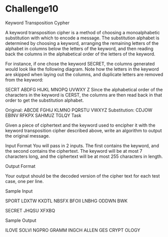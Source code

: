 # Challenge10
Keyword Transposition Cypher

A keyword transposition cipher is a method of choosing a monoalphabetic substitution with which to encode a message. The substitution alphabet is determined by choosing a keyword, arranging the remaining letters of the alphabet in columns below the letters of the keyword, and then reading back the columns in the alphabetical order of the letters of the keyword.

For instance, if one chose the keyword SECRET, the columns generated would look like the following diagram. Note how the letters in the keyword are skipped when laying out the columns, and duplicate letters are removed from the keyword:

SECRT
ABDFG
HIJKL
MNOPQ
UVWXY
Z
Since the alphabetical order of the characters in the keyword is CERST, the columns are then read back in that order to get the substitution alphabet.

Original:     ABCDE FGHIJ KLMNO PQRSTU VWXYZ
Substitution: CDJOW EBINV RFKPX SAHMUZ TGLQY
Task

Given a piece of ciphertext and the keyword used to encipher it with the keyword transposition cipher described above, write an algorithm to output the original message.

Input Format
You will pass in 2 inputs.  The first contains the keyword, and the second contains the ciphertext. The keyword will be at most 7 characters long, and the ciphertext will be at most 255 characters in length.

Output Format

Your output should be the decoded version of the cipher text for each test case, one per line.

Sample Input

SPORT
LDXTW KXDTL NBSFX BFOII LNBHG ODDWN BWK


SECRET
JHQSU XFXBQ

Sample Output

ILOVE SOLVI NGPRO GRAMM INGCH ALLEN GES
CRYPT OLOGY
